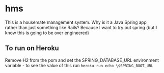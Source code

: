 # hms
This is a housemate management system. 
Why is it a Java Spring app rather than just something like Rails?
Because I want to try out spring (but I know this is going to be over engineered)

## To run on Heroku
Remove H2 from the pom and set the SPRING_DATABASE_URL environment variable - to see the value of this run `heroku run echo \$SPRING_BOOT_URL`
